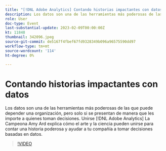 ```yaml
---
title: "[!DNL Adobe Analytics] Contando historias impactantes con datos"
description: Los datos son una de las herramientas más poderosas de las que puede depender una organización, pero solo si se presentan de manera que les importe a quienes toman decisiones. Unirse [!DNL Adobe Analytics] La Campeona Amy Ard explica cómo el arte y la ciencia pueden unirse para contar una historia poderosa y ayudar a tu compañía a tomar decisiones basadas en datos.
role: User
doc-type: Event
last-substantial-update: 2023-02-09T00:00:00Z
kt: 11848
thumbnail: 342096.jpeg
source-git-commit: de5167f4fbef67fd9328349b096a96575590dd97
workflow-type: tm+mt
source-wordcount: '114'
ht-degree: 0%

---
```



# Contando historias impactantes con datos

Los datos son una de las herramientas más poderosas de las que puede depender una organización, pero solo si se presentan de manera que les importe a quienes toman decisiones. Unirse [!DNL Adobe Analytics] La Campeona Amy Ard explica cómo el arte y la ciencia pueden unirse para contar una historia poderosa y ayudar a tu compañía a tomar decisiones basadas en datos.

>[!VIDEO](https://video.tv.adobe.com/v/342096/?quality=12&learn=on)

